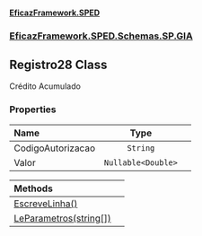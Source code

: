 #### [EficazFramework.SPED](EficazFrameworkSPED.md 'EficazFramework SPED')
### [EficazFramework.SPED.Schemas.SP.GIA](EficazFramework.SPED.Schemas.SP.GIA.md 'EficazFramework.SPED.Schemas.SP.GIA')

## Registro28 Class

Crédito Acumulado
### Properties

| Name | Type | |
| :--- | :---: | :--- |
| CodigoAutorizacao | `String` |  |
| Valor | `Nullable<Double>` |  |

| Methods | |
| :--- | :--- |
| [EscreveLinha()](EficazFramework.SPED.Schemas.SP.GIA/Registro28/EscreveLinha().md 'EficazFramework.SPED.Schemas.SP.GIA.Registro28.EscreveLinha()') | |
| [LeParametros(string[])](EficazFramework.SPED.Schemas.SP.GIA/Registro28/LeParametros(string[]).md 'EficazFramework.SPED.Schemas.SP.GIA.Registro28.LeParametros(string[])') | |
